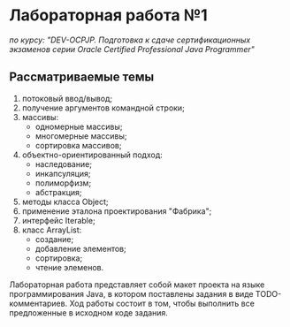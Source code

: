 # Лабораторная работа №1

_по курсу: "DEV-OCPJP. Подготовка к сдаче сертификационных экзаменов серии Oracle Certified Professional Java Programmer"_

## Рассматриваемые темы

1. потоковый ввод/вывод;
2. получение аргументов командной строки;
3. массивы:
   - одномерные массивы;
   - многомерные массивы;
   - сортировка массивов;
4. объектно-ориентированный подход:
   - наследование;
   - инкапсуляция;
   - полиморфизм;
   - абстракция;
5. методы класса Object;
6. применение эталона проектирования "Фабрика";
7. интерфейс Iterable;
8. класс ArrayList:
   - создание;
   - добавление элементов;
   - сортировка;
   - чтение элеменов.
   
Лабораторная работа представляет собой макет проекта на языке программирования Java, в котором поставлены задания в виде TODO-комментариев. Ход работы состоит в том, чтобы выполнить все предложенные в исходном коде задания.
